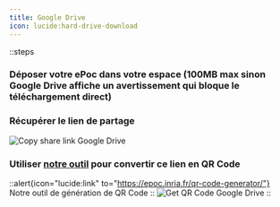 ```yaml
---
title: Google Drive
icon: lucide:hard-drive-download
---
```


::steps
### Déposer votre ePoc dans votre espace (100MB max sinon Google Drive affiche un avertissement qui bloque le téléchargement direct)
### Récupérer le lien de partage
![Copy share link Google Drive](images/share-googledrive.png)
### Utiliser [notre outil](../../qr-code-generator/index.md) pour convertir ce lien en QR Code
::alert{icon="lucide:link" to="https://epoc.inria.fr/qr-code-generator/"}
Notre outil de génération de QR Code
::
![Get QR Code Google Drive](images/share-qr-googledrive.png)
::

